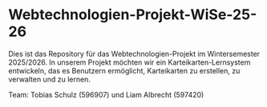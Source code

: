# Webtechnologien-Projekt-WiSe-25-26
Dies ist das Repository für das Webtechnologien-Projekt im Wintersemester 2025/2026. 
In unserem Projekt möchten wir ein Karteikarten-Lernsystem entwickeln, das es Benutzern ermöglicht,
Karteikarten zu erstellen, zu verwalten und zu lernen.

Team: Tobias Schulz (596907) und Liam Albrecht (597420)
